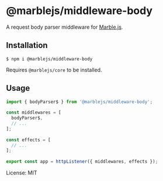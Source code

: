 # @marblejs/middleware-body

A request body parser middleware for [Marble.js](https://github.com/marblejs/marble).

## Installation

```
$ npm i @marblejs/middleware-body
```
Requires `@marblejs/core` to be installed.

## Usage

```javascript
import { bodyParser$ } from '@marblejs/middleware-body';
​
const middlewares = [
  bodyParser$,
  // ...
];
​
const effects = [
  // ...
];
​
export const app = httpListener({ middlewares, effects });
```
License: MIT
